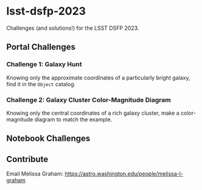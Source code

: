 # lsst-dsfp-2023

Challenges (and solutions!) for the LSST DSFP 2023.

## Portal Challenges

### Challenge 1: Galaxy Hunt

Knowing only the approximate coordinates of a particularly bright galaxy,
find it in the `Object` catalog.

### Challenge 2: Galaxy Cluster Color-Magnitude Diagram

Knowing only the central coordinates of a rich galaxy cluster, make a
color-magnitude diagram to match the example.


## Notebook Challenges



## Contribute

Email Melissa Graham: https://astro.washington.edu/people/melissa-l-graham